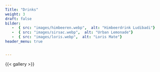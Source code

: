 ```yaml
---
Title: "Drinks"
weight: 3
draft: false
bilder: 
   -  { src: "images/himbeeren.webp",  alt: "Himbeerdrink Ludibadi"}
   -  { src: "images/sirsac.webp",  alt: "Urban Lemonade"}
   -  { src: "images/loris.webp",  alt: "Loris Mate"}
header_menu: true


---
```


{{< gallery  >}}
